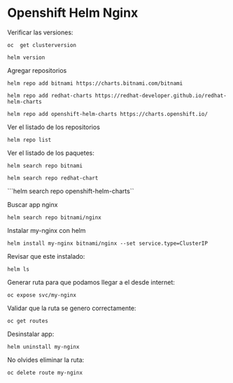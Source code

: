 # Openshift Helm Nginx

Verificar las versiones:

```oc  get clusterversion```

```helm version```

Agregar repositorios

```helm repo add bitnami https://charts.bitnami.com/bitnami```

```helm repo add redhat-charts https://redhat-developer.github.io/redhat-helm-charts```

```helm repo add openshift-helm-charts https://charts.openshift.io/```

Ver el listado de los repositorios 

```helm repo list```

Ver el listado de los paquetes:

```helm search repo bitnami```

```helm search repo redhat-chart```

```helm search repo openshift-helm-charts``

Buscar app nginx

```helm search repo bitnami/nginx```

Instalar my-nginx con helm

```helm install my-nginx bitnami/nginx --set service.type=ClusterIP```

Revisar que este instalado:

```helm ls```

Generar ruta para que podamos llegar a el desde internet:

```oc expose svc/my-nginx```

Validar que la ruta se genero correctamente:

```oc get routes```

Desinstalar app:

```helm uninstall my-nginx```

No olvides eliminar la ruta:

```oc delete route my-nginx```



